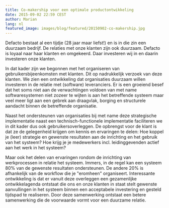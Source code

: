 ```yaml
---
title: Co-makership voor een optimale productontwikkeling
date: 2015-09-02 22:59 CEST
author: Marian
lang: nl
featured_image: images/blog/featured/20150902-co-makership.jpg
---
```


Defacto bestaat al een tijdje (28 jaar maar liefst!) en is in die zin een duurzaam bedrijf. De relaties met onze klanten zijn ook duurzaam. Defacto is loyaal naar haar klanten en omgekeerd. Daar investeren wij in en daarin investeren onze klanten.

In dat kader zijn we begonnen met het organiseren van gebruikersbijeenkomsten met klanten. Dit op nadrukkelijk verzoek van deze klanten. We zien een ontwikkeling dat organisaties duurzaam willen investeren in de relatie met (software) leveranciers. Er is een groeiend besef dat het soms niet aan de verwachtingen voldoen van met name softwaresystemen niet zozeer te wijten is aan het betreffende systeem maar veel meer ligt aan een gebrek aan draagvlak, borging en structurele aandacht binnen de betreffende organisatie.

Naast het ondersteunen van organisaties bij met name deze strategische implementatie naast een technisch-functionele implementatie faciliteren we in dit kader dus ook gebruikersoverleggen. De opbrengst voor de klant is dat ze de gelegenheid krijgen om kennis en ervaringen te delen: Hoe koppel je (leer) strategie en gewenste resultaten aan de inrichting en het gebruik van het systeem?
Hoe krijg je je medewerkers incl. leidinggevenden actief aan het werk in het systeem?

Maar ook het delen van ervaringen rondom de inrichting van werkprocessen in relatie het systeem. Immers, in de regel kan een systeem 80% van de gewenste resultaten ondersteunen. De andere 20% is afhankelijk van de workflow die je "eromheen" organiseert. Interessante ontwikkeling is dat er vanuit deze overleggen een gezamenlijke ontwikkelagenda ontstaat die ons en onze klanten in staat stelt gewenste aanvullingen in het systeem binnen een acceptabele investering en gesteld tijdspad te realiseren. Door deze samenwerking ontstaat een betere samenwerking die de voorwaarde vormt voor een duurzame relatie.
